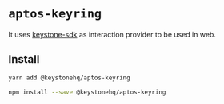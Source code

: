 # `aptos-keyring`

It uses [keystone-sdk](https://github.com/KeystoneHQ/keystone-airgaped-base/tree/master/packages/sdk) as interaction provider to be used in web. 

## Install

```bash
yarn add @keystonehq/aptos-keyring
```

```bash
npm install --save @keystonehq/aptos-keyring
```